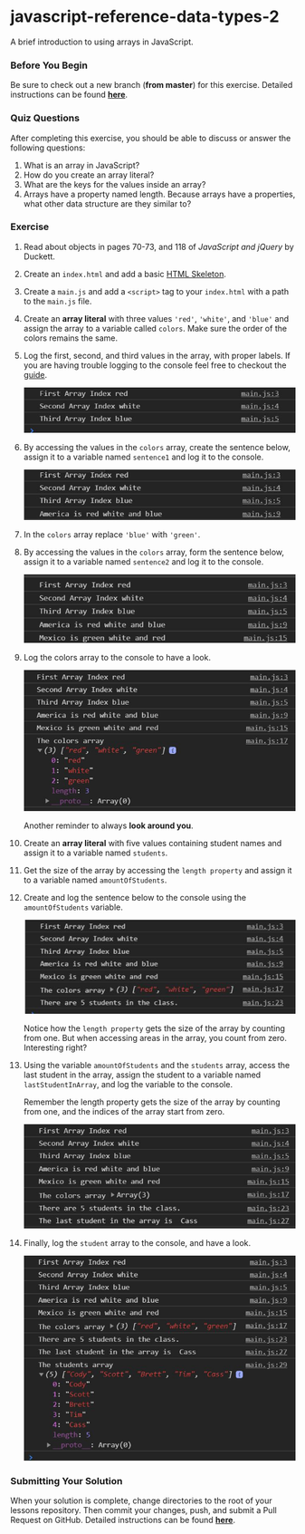 # javascript-reference-data-types-2

A brief introduction to using arrays in JavaScript.

### Before You Begin

Be sure to check out a new branch (**from master**) for this exercise. Detailed instructions can be found [**here**](../../guides/before-each-exercise.md).

### Quiz Questions
After completing this exercise, you should be able to discuss or answer the following questions:

1. What is an array in JavaScript?
1. How do you create an array literal?
1. What are the keys for the values inside an array?
1. Arrays have a property named length.  Because arrays have a properties, what other data structure are they similar to?

### Exercise

1. Read about objects in pages 70-73, and 118 of _JavaScript and jQuery_ by Duckett.

1. Create an `index.html` and add a basic [HTML Skeleton](../html-skeleton/README.md).

1. Create a `main.js` and add a `<script>` tag to your `index.html` with a path to the `main.js` file.

1. Create an **array literal** with three values `'red'`, `'white'`, and `'blue'` and assign the array to a variable called `colors`.  Make sure the order of the colors remains the same.

1. Log the first, second, and third values in the array, with proper labels.  If you are having trouble logging to the console feel free to checkout the [guide](../../guides/logging-to-the-console.md).

    <p align="center">
      <img src="images/rdt-2-1.JPG" alt="js-rdt-arrays">
    </p>

1.  By accessing the values in the `colors` array, create the sentence below, assign it to a variable named `sentence1` and log it to the console.

    <p align="center">
      <img src="images/rdt-2-2.JPG" alt="js-rdt-arrays">
    </p>

1.  In the `colors` array replace `'blue'` with `'green'`.

1.  By accessing the values in the `colors` array, form the sentence below, assign it to a variable named `sentence2` and log it to the console.

    <p align="center">
      <img src="images/rdt-2-3.JPG" alt="js-rdt-arrays">
    </p>

1.  Log the colors array to the console to have a look.

    <p align="center">
      <img src="images/rdt-2-4.JPG" alt="js-rdt-arrays">
    </p>

    Another reminder to always **look around you**.

1. Create an **array literal** with five values containing student names and assign it to a variable named `students`.

1. Get the size of the array by accessing the `length property` and assign it to a variable named `amountOfStudents`.

1. Create and log the sentence below to the console using the `amountOfStudents` variable.

    <p align="center">
      <img src="images/rdt-2-5.JPG" alt="js-rdt-arrays">
    </p>

    Notice how the `length property` gets the size of the array by counting from one. But when accessing areas in the array, you count from zero. Interesting right?

1. Using the variable `amountOfStudents` and the `students` array, access the last student in the array, assign the student to a variable named `lastStudentInArray`, and log the variable to the console.

    Remember the length property gets the size of the array by counting from one, and the indices of the array start from zero.

    <p align="center">
      <img src="images/rdt-2-6.JPG" alt="js-rdt-arrays">
    </p>

1. Finally, log the `student` array to the console, and have a look.

    <p align="center">
      <img src="images/rdt-2-7.JPG" alt="js-rdt-arrays">
    </p>


### Submitting Your Solution

When your solution is complete, change directories to the root of your lessons repository. Then commit your changes, push, and submit a Pull Request on GitHub. Detailed instructions can be found [**here**](../../guides/after-each-exercise.md).
